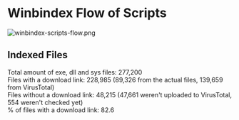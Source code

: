 # Winbindex Flow of Scripts

![winbindex-scripts-flow.png](winbindex-scripts-flow.png)

## Indexed Files

<!--FileStats-->
Total amount of exe, dll and sys files: 277,200  
Files with a download link: 228,985 (89,326 from the actual files, 139,659 from VirusTotal)  
Files without a download link: 48,215 (47,661 weren't uploaded to VirusTotal, 554 weren't checked yet)  
% of files with a download link: 82.6  
<!--/FileStats-->

